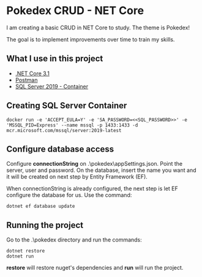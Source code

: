 # Pokedex CRUD - NET Core

I am creating a basic CRUD in NET Core to study. The theme is Pokedex!

The goal is to implement improvements over time to train my skills.

## What I use in this project

* [.NET Core 3.1](https://dotnet.microsoft.com/download)
* [Postman](https://www.postman.com/)
* [SQL Server 2019 - Container](https://hub.docker.com/r/microsoft/mssql-server-windows-express/)

## Creating SQL Server Container

```
docker run -e 'ACCEPT_EULA=Y' -e 'SA_PASSWORD=<<SQL_PASSWORD>>' -e 'MSSQL_PID=Express' --name mssql -p 1433:1433 -d mcr.microsoft.com/mssql/server:2019-latest
```

## Configure database access

Configure **connectionString** on .\pokedex\appSettings.json.
Point the server, user and password. On the database, insert the name you want and it will be created on next step by Entity Framework (EF).

When connectionString is already configured, the next step is let EF configure the database for us. Use the command:

```
dotnet ef database update
```

## Running the project

Go to the .\pokedex directory and run the commands:

```
dotnet restore
dotnet run
```

**restore** will restore nuget's dependencies and **run** will run the project.